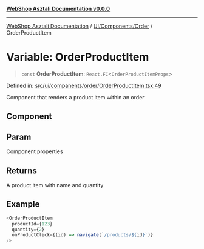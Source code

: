 [**WebShop Asztali Documentation v0.0.0**](../../../../README.md)

***

[WebShop Asztali Documentation](../../../../modules.md) / [UI/Components/Order](../README.md) / OrderProductItem

# Variable: OrderProductItem

> `const` **OrderProductItem**: `React.FC`\<`OrderProductItemProps`\>

Defined in: [src/ui/companents/order/OrderProductItem.tsx:49](https://github.com/yourusername/webshop_asztali/blob/966ac422304bbbe6308f4e6c123a88355a82fe82/src/ui/companents/order/OrderProductItem.tsx#L49)

Component that renders a product item within an order

## Component

## Param

Component properties

## Returns

A product item with name and quantity

## Example

```ts
<OrderProductItem 
  productId={123}
  quantity={2}
  onProductClick={(id) => navigate(`/products/${id}`)}
/>
```
